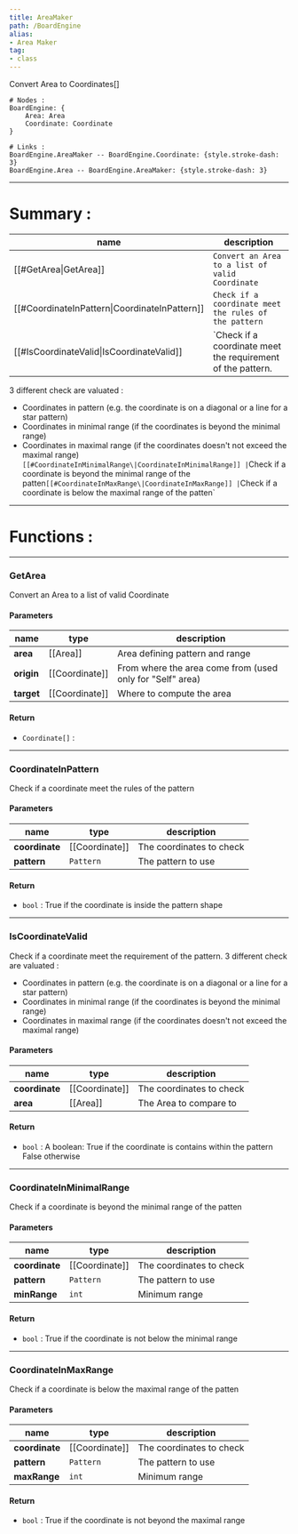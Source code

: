 ```yaml
---
title: AreaMaker
path: /BoardEngine
alias: 
- Area Maker
tag: 
- class
---
```

Convert Area to Coordinates[]
```d2
# Nodes :
BoardEngine: {
    Area: Area
    Coordinate: Coordinate
}

# Links :
BoardEngine.AreaMaker -- BoardEngine.Coordinate: {style.stroke-dash: 3}
BoardEngine.Area -- BoardEngine.AreaMaker: {style.stroke-dash: 3}

```
---
# Summary :
name|description
----|----
[[#GetArea\|GetArea]] | `Convert an Area to a list of valid Coordinate`
[[#CoordinateInPattern\|CoordinateInPattern]] | `Check if a coordinate meet the rules of the pattern`
[[#IsCoordinateValid\|IsCoordinateValid]] | `Check if a coordinate meet the requirement of the pattern.
3 different check are valuated :
- Coordinates in pattern (e.g. the coordinate is on a diagonal or a line for a star pattern)
- Coordinates in minimal range (if the coordinates is beyond the minimal range)
- Coordinates in maximal range (if the coordinates doesn't not exceed the maximal range)`
[[#CoordinateInMinimalRange\|CoordinateInMinimalRange]] | `Check if a coordinate is beyond the minimal range of the patten`
[[#CoordinateInMaxRange\|CoordinateInMaxRange]] | `Check if a coordinate is below the maximal range of the patten`

---
# Functions :

---
### GetArea
Convert an Area to a list of valid Coordinate

#### Parameters
name|type|description
-----|-----|-----
**area**|[[Area]]|Area defining pattern and range
**origin**|[[Coordinate]]|From where the area come from (used only for "Self" area)
**target**|[[Coordinate]]|Where to compute the area

#### Return
- `Coordinate[]` : 

---
### CoordinateInPattern
Check if a coordinate meet the rules of the pattern

#### Parameters
name|type|description
-----|-----|-----
**coordinate**|[[Coordinate]]|The coordinates to check
**pattern**|`Pattern`|The pattern to use

#### Return
- `bool` : True if the coordinate is inside the pattern shape

---
### IsCoordinateValid
Check if a coordinate meet the requirement of the pattern.
3 different check are valuated :
- Coordinates in pattern (e.g. the coordinate is on a diagonal or a line for a star pattern)
- Coordinates in minimal range (if the coordinates is beyond the minimal range)
- Coordinates in maximal range (if the coordinates doesn't not exceed the maximal range)

#### Parameters
name|type|description
-----|-----|-----
**coordinate**|[[Coordinate]]|The coordinates to check
**area**|[[Area]]|The Area to compare to

#### Return
- `bool` : A boolean:
True if the coordinate is contains within the pattern
False otherwise


---
### CoordinateInMinimalRange
Check if a coordinate is beyond the minimal range of the patten

#### Parameters
name|type|description
-----|-----|-----
**coordinate**|[[Coordinate]]|The coordinates to check
**pattern**|`Pattern`|The pattern to use
**minRange**|`int`|Minimum range

#### Return
- `bool` : True if the coordinate is not below the minimal range

---
### CoordinateInMaxRange
Check if a coordinate is below the maximal range of the patten

#### Parameters
name|type|description
-----|-----|-----
**coordinate**|[[Coordinate]]|The coordinates to check
**pattern**|`Pattern`|The pattern to use
**maxRange**|`int`|Minimum range

#### Return
- `bool` : True if the coordinate is not beyond the maximal range
